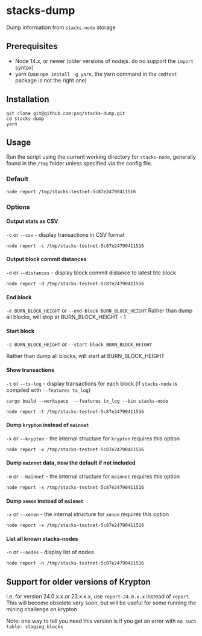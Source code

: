 # stacks-dump

Dump information from `stacks-node` storage


## Prerequisites
- Node 14.x, or newer (older versions of nodejs. do no support the `import` syntax)
- yarn (use `npm install -g yarn`, the yarn command in the `cmdtest` package is not the right one)

## Installation

```
git clone git@github.com:psq/stacks-dump.git
cd stacks-dump
yarn
```

## Usage

Run the script using the current working directory for `stacks-node`, generally found in the `/tmp` folder unless specified via the config file.

### Default

```
node report /tmp/stacks-testnet-5c87e24790411516
```

### Options

#### Output stats as CSV
`-c` or `--csv` - display transactions in CSV format

```
node report -c /tmp/stacks-testnet-5c87e24790411516
```

#### Output block commit distances
`-d` or `--distances` - display block commit distance to latest btc block

```
node report -d /tmp/stacks-testnet-5c87e24790411516
```

#### End block
`-e BURN_BLOCK_HEIGHT` or `--end-block BURN_BLOCK_HEIGHT`
Rather than dump all blocks, will stop at BURN_BLOCK_HEIGHT - 1

#### Start block
`-s BURN_BLOCK_HEIGHT` or `--start-block BURN_BLOCK_HEIGHT`

Rather than dump all blocks, will start at BURN_BLOCK_HEIGHT


#### Show transactions
`-t` or `--tx-log` - display transactions for each block (if `stacks-node` is compiled with `--features tx_log`)

```
cargo build --workspace  --features tx_log --bin stacks-node

node report -t /tmp/stacks-testnet-5c87e24790411516
```

#### Dump `krypton` instead of `mainnet`
`-k` or `--krypton` - the internal structure for `krypton` requires this option

```
node report -x /tmp/stacks-testnet-5c87e24790411516
```

#### Dump `mainnet` data, now the default if not included
`-m` or `--mainnet` - the internal structure for `mainnet` requires this option

```
node report -x /tmp/stacks-testnet-5c87e24790411516
```

#### Dump `xenon` instead of `mainnet`
`-x` or `--xenon` - the internal structure for `xenon` requires this option

```
node report -x /tmp/stacks-testnet-5c87e24790411516
```

#### List all known stacks-nodes
`-n` or `--nodes` - display list of nodes
```
node report -n /tmp/stacks-testnet-5c87e24790411516
```

## Support for older versions of Krypton
i.e. for version 24.0.x.x or 23.x.x.x, use `report-24.0.x.x` instead of `report`.  This will become obsolete very soon, but will be useful for some running the mining challenge on krypton

Note: one way to tell you need this version is if you get an error with `no such table: staging_blocks`